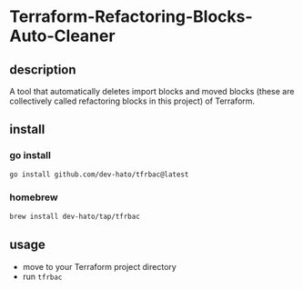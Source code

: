 # Terraform-Refactoring-Blocks-Auto-Cleaner

## description

A tool that automatically deletes import blocks and moved blocks (these are collectively called refactoring blocks in this project) of Terraform.

## install

### go install

```bash
go install github.com/dev-hato/tfrbac@latest
```

### homebrew

```bash
brew install dev-hato/tap/tfrbac
```

## usage

- move to your Terraform project directory
- run `tfrbac`
